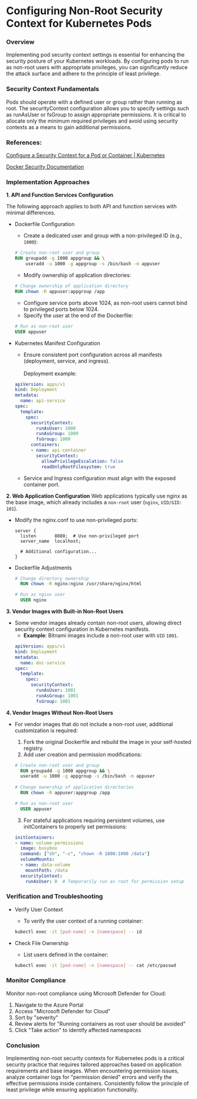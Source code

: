 # Configuring Non-Root Security Context for Kubernetes Pods


### Overview
Implementing pod security context settings is essential for enhancing the security posture of your Kubernetes workloads. By configuring pods to run as non-root users with appropriate privileges, you can significantly reduce the attack surface and adhere to the principle of least privilege.

### Security Context Fundamentals
Pods should operate with a defined user or group rather than running as root. The securityContext configuration allows you to specify settings such as runAsUser or fsGroup to assign appropriate permissions. It is critical to allocate only the minimum required privileges and avoid using security contexts as a means to gain additional permissions.

### References:
[Configure a Security Context for a Pod or Container | Kubernetes](https://kubernetes.io/docs/tasks/configure-pod-container/security-context/)

[Docker Security Documentation](https://docs.docker.com/engine/security/)

### Implementation Approaches
**1. API and Function Services Configuration**

The following approach applies to both API and function services with minimal differences.
- Dockerfile Configuration
  - Create a dedicated user and group with a non-privileged ID (e.g., `1000`):
   ```dockerfile
   # Create non-root user and group
   RUN groupadd -g 1000 appgroup && \
       useradd -u 1000 -g appgroup -s /bin/bash -m appuser
   ```
   - Modify ownership of application directories:
   ```dockerfile
   # Change ownership of application directory
   RUN chown -R appuser:appgroup /app
   ```
   - Configure service ports above 1024, as non-root users cannot bind to privileged ports below 1024.
   - Specify the user at the end of the Dockerfile:
   ```dockerfile
   # Run as non-root user
   USER appuser
   ```

- Kubernetes Manifest Configuration

  - Ensure consistent port configuration across all manifests (deployment, service, and ingress).<br/><br/>
  Deployment example:
  ```yaml
  apiVersion: apps/v1
  kind: Deployment
  metadata:
    name: api-service
  spec:
    template:
      spec:
        securityContext:
          runAsUser: 1000
          runAsGroup: 1000
          fsGroup: 1000
        containers:
        - name: api-container
          securityContext:
            allowPrivilegeEscalation: false
            readOnlyRootFilesystem: true
    ```
    - Service and Ingress configuration must align with the exposed container port.

**2. Web Application Configuration**
Web applications typically use nginx as the base image, which already includes a `non-root` user (`nginx`, `UID/GID: 101`).

- Modify the nginx.conf to use non-privileged ports:
  ```nginx
  server {
    listen       8080;  # Use non-privileged port
    server_name  localhost;
    
    # Additional configuration...
  }
  ```
- Dockerfile Adjustments
  ```dockerfile
  # Change directory ownership
    RUN chown -R nginx:nginx /usr/share/nginx/html

  # Run as nginx user
    USER nginx
  ```

**3. Vendor Images with Built-in Non-Root Users**
- Some vendor images already contain non-root users, allowing direct security context configuration in Kubernetes manifests.
  - **Example**: Bitnami images include a non-root user with `UID` `1001`.
  ```yaml
  apiVersion: apps/v1
  kind: Deployment
  metadata:
    name: doc-service
  spec:
    template:
      spec:
        securityContext:
          runAsUser: 1001
          runAsGroup: 1001
          fsGroup: 1001
  ```

**4. Vendor Images Without Non-Root Users**
- For vendor images that do not include a non-root user, additional customization is required:
  1. Fork the original Dockerfile and rebuild the image in your self-hosted registry.
  2. Add user creation and permission modifications:
  ```dockerfile
  # Create non-root user and group
    RUN groupadd -g 1000 appgroup && \
    useradd -u 1000 -g appgroup -s /bin/bash -m appuser
    
  # Change ownership of application directories
    RUN chown -R appuser:appgroup /app

  # Run as non-root user
    USER appuser
  ```

  3. For stateful applications requiring persistent volumes, use initContainers to properly set permissions:
  ```yaml
  initContainers:
  - name: volume-permissions
    image: busybox
    command: ["sh", "-c", "chown -R 1000:1000 /data"]
    volumeMounts:
    - name: data-volume
      mountPath: /data
    securityContext:
      runAsUser: 0  # Temporarily run as root for permission setup

### Verification and Troubleshooting
- Verify User Context
  - To verify the user context of a running container:
  ```bash
  kubectl exec -it [pod-name] -n [namespace] -- id
  ```
 
- Check File Ownership
  - List users defined in the container:
  ```bash
  kubectl exec -it [pod-name] -n [namespace] -- cat /etc/passwd
  ```

### Monitor Compliance
Monitor non-root compliance using Microsoft Defender for Cloud:

1. Navigate to the Azure Portal
2. Access "Microsoft Defender for Cloud"
3. Sort by "severity"
4. Review alerts for "Running containers as root user should be avoided"
5. Click "Take action" to identify affected namespaces

### Conclusion
Implementing non-root security contexts for Kubernetes pods is a critical security practice that requires tailored approaches based on application requirements and base images. When encountering permission issues, analyze container logs for "permission denied" errors and verify the effective permissions inside containers. Consistently follow the principle of least privilege while ensuring application functionality.